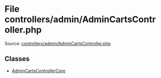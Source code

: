 File controllers/admin/AdminCartsController.php
=========

Source: [controllers/admin/AdminCartsController.php](https://github.com/PrestaShop/PrestaShop/blob/1.5.0.5/controllers/admin/AdminCartsController.php)


Classes
-------

* [AdminCartsControllerCore](class.AdminCartsControllerCore.md)


